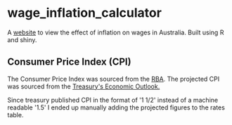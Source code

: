 # wage_inflation_calculator
A [website](https://ucg8j.shinyapps.io/wage_inflation_calculator/) to view the effect of inflation on wages in Australia. Built using R and shiny.

## Consumer Price Index (CPI)
The Consumer Price Index was sourced from the [RBA](http://www.rba.gov.au/inflation/measures-cpi.html). The projected CPI was sourced from the [Treasury's Economic Outlook.](http://www.treasury.gov.au/PublicationsAndMedia/Publications/2016/PEFO-2016/HTML/Economic-outlook)

Since treasury published CPI in the format of '1 1/2' instead of a machine readable '1.5' I ended up 
manually adding the projected figures to the rates table.
